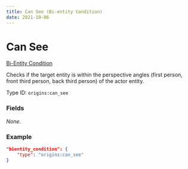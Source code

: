 ```yaml
---
title: Can See (Bi-entity Condition)
date: 2021-10-06
---
```

# Can See

[Bi-Entity Condition](../bientity_conditions.md)

Checks if the target entity is within the perspective angles (first person, front third person, back third person) of the actor entity.

Type ID: `origins:can_see`

### Fields

_None._

### Example
```json
"bientity_condition": {
    "type": "origins:can_see"
}
```
